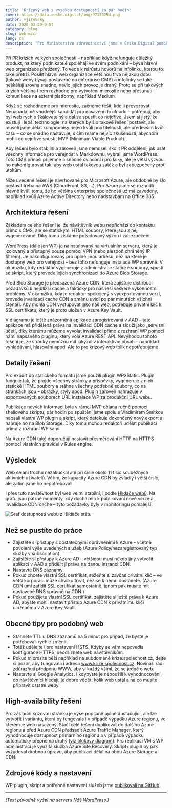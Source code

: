 ```yaml
---
title: 'Krizový web s vysokou dostupností za pár hodin'
cover: https://data.cesko.digital/img/9717625d.png
author: vjirovsky
date: 2020-03-20-9-57
category: blog
slug: web-mzcr
lang: cs
description: 'Pro Ministerstvo zdravotnictví jsme v Česko.Digital pomohli připravit krizový web o koronaviru, který se okamžitě stal jedním z hlavních informačních kanálů pro všechny občany. Tento článek popisuje, jak jsme web ve spolupráci s techniky Ministerstva upravili, aby zvládl takový nápor.'
---
```


Při PR krizích velkých společností – například když nefunguje důležitý produkt, na který podnikatelé spoléhají ve svém podnikání – bývá hlavní web organizace přetížený. To vede k nárůstu hovorů na infolinku, kterou to také přetíží. Posílit hlavní web organizace většinou trvá nějakou dobu (takové weby bývají postavené na enterprise CMS) a infolinky se také neškálují zrovna snadno, navíc jejich provoz je drahý. Proto se při takových krizích většina firem rozhodne pro vytvoření microsite nebo přesunutí komunikace na externí platformy, například Medium.

Když se rozhodneme pro microsite, začneme řešit, kde ji provozovat. Nenapadá mě vhodnější kandidát pro nasazení do cloudu – potřebuji, aby byl web rychle škálovatelný a dal se spustit co nejdříve. Jsem si jistý, že existují i lepší technologie, na kterých by šlo takové řešení postavit, ale museli jsme dělat kompromisy nejen kvůli použitelnosti, ale především kvůli času – co se snadno nastavuje, s čím máme nejvíc zkušeností, abychom mohli co nejdříve spustit MVP (Minimum Viable Product).

Aby řešení bylo stabilní a zároveň jsme nemuseli školit PR oddělení, jak psát všechny informace pro veřejnost v Markdownu, vybrali jsme WordPress. Toto CMS přináší příjemné a snadné ovládání i pro laiky, ale je větší výzvou ho nakonfigurovat tak, aby web ustál takovou zátěž a byl zabezpečený proti útokům.

Níže uvedené řešení je navrhované pro Microsoft Azure, ale obdobně by šlo postavit třeba na AWS (CloudFront, S3, …). Pro Azure jsme se rozhodli hlavně kvůli tomu, že ho většina enterprise společností už má zavedený, například kvůli Azure Active Directory nebo nadstavbám na Office 365.

## Architektura řešení

Základem celého řešení je, že návštěvník webu nepřichází do kontaktu přímo s CMS, ale se statickými HTML soubory, které jsou z něj vygenerované. Díky tomu získáme požadovaný výkon i zabezpečení.

WordPress (dále jen WP) je nainstalovaný na virtuálním serveru, který je izolovaný a přístupný pouze pomocí VPN (nebo alespoň chráněný IP filtrem). Je nakonfigurovaný pro úplně jinou adresu, než na které je dostupný web pro veřejnost – bez toho nefunguje instalace WP správně. V okamžiku, kdy redaktor vygeneruje z administrace statické soubory, spustí se skript, který provede jejich synchronizaci do Azure Blob Storage.

Před Blob Storage je předsazená Azure CDN, která zajišťuje distribuci požadavků k nejbližší cache a fakticky pro nás řeší veškeré výkonnostní problémy. V okamžiku, kdy je redaktor spokojený s vyexportovanou verzí, provede invalidaci cache CDN a změnu uvidí po pár minutách všichni čtenáři. Aby mohla CDN vystupovat jako náš web, potřebuje privátní klíč k SSL certifikátu, který je proto uložen v Azure Key Vault.

V diagramu je ještě znázorněná aplikace zaregistrovaná v AAD – tato aplikace má přidělená práva na invalidaci CDN cache a slouží jako „servisní účet“, díky kterému můžeme vyvolat invalidaci přímo z rozhraní WP pomocí námi napsaného pluginu, který volá Azure REST API. Nevýhodou tohoto řešení je, že stránky nemůžou mít jakýkoliv interaktivní obsah – například vyhledávání, hlasování apod. Ale to pro krizový web tolik nepotřebujeme.

## Detaily řešení

Pro export do statického formátu jsme použili plugin WP2Static. Plugin funguje tak, že projde všechny stránky a příspěvky, vygeneruje z nich statické HTML soubory a stáhne všechny potřebné soubory, co na stránkách jsou – obrázky, styly apod. Plugin zároveň nahrazuje v exportovaných souborech URL instalace WP za produkční URL webu.

Publikace nových informací byla v rámci MVP dělána ručně pomocí shellového skriptu; pár hodin po spuštění jsme spolu s Vladimírem Smitkou napsali vlastní WP plugin a skript, který detekuje dokončený nový export a nahraje ho na Blob Storage. Díky tomu mohou redaktoři udělat publikaci přímo z rozhraní WP sami.

Na Azure CDN také doporučuji nastavit přesměrování HTTP na HTTPS pomocí vlastních pravidel v Rules engine.

## Výsledek

Web se ani trochu nezakuckal ani při čísle okolo 11 tisíc souběžných aktivních uživatelů. Věřím, že kapacity Azure CDN by zvládly i větší číslo, ale zatím jsme ho nepotřebovali.

I přes tuto návštěvnost byl web velmi stabilní, i podle [Hlídače webů](https://www.hlidacstatu.cz/statniweby/info/10501?h=47551BB397B93BB84C839F63AAB954C4). Na grafu jsou patrné momenty, kdy docházelo k publikování nové verze a invalidace CDN cache – tyto požadavky byly v monitoringu pomalejší.

![Graf dostupnosti webu z Hlídače státu](https://data.cesko.digital/img/2770125a.png)

## Než se pustíte do práce

- Zajistěte si přístupy s dostatečnými oprávněními k Azure – včetně povolení výše uvedených služeb (Azure Policy/nezaregistrovaný typ služby v subscription).
- Zajistěte si přístupy k Azure AD – většinou musí někdo jiný vytvořit aplikaci v AAD a přidělit jí práva na danou instanci CDN.
- Nastavte DNS záznamy.
- Pokud chcete vlastní SSL certifikát, sežeňte si zavčas privátní klíč – ve větší korporaci může chvilku trvat, než se k němu dostanete. (Azure CDN umí zařídit SSL certifikát samostatně, jenom pak musíte mít nastavené DNS správně na CDN.)
- Pokud použijete vlastní SSL certifikát, zajistěte si ještě práva k Azure AD, abyste mohli nastavit přístup Azure CDN k privátnímu klíči uloženému v Azure Key Vault.

## Obecné tipy pro podobný web

- Stáhněte TTL u DNS záznamů na 5 minut pro případ, že byste je potřebovali rychle změnit.
- Totéž udělejte i pro nastavení HSTS. Kdyby se vám nepovedla konfigurace HTTPS, neodříznete web návštěvníkům.
- Pokud microsite běží například na subdoméně krize.spolecnost.cz, dejte si pozor, aby fungovala i adresa www.krize.spolecnost.cz. Novináři rádi zdůrazňují předponu WWW, aby si každý všiml, že se jedná o web.
- Nastavte si Google Analytics. I kdybyste je nepoužili k vyhodnocování, co návštěvníci hledají, je dobré vědět, kolik web ustál a na co musíte připravit ostatní weby.

## High-availability řešení

Pro základní krizovou stránku je výše popsané úplně dostačující, ale lze vytvořit i variantu, která by fungovala i v případě výpadku Azure regionu, ve kterém je web nasazený. Stačí celé řešení duplikovat do dalšího Azure regionu a před Azure CDN předsadit Azure Traffic Manager, který vyhodnocuje dostupnost primárního regionu a v případě výpadku automaticky přepne na druhý ([viz blokový diagram](https://raw.githubusercontent.com/vjirovsky/pr-crisis-wp-website/master/images/crisis-wp-microsite-architecture-HA.png)). Pro replikaci VM s WP administrací je využitá služba Azure Site Recovery. Skript+plugin by pak vyžadoval drobnou úpravu, aby publikaci dělal na obou Azure Storage a CDN.

## Zdrojové kódy a nastavení

WP plugin, skript a potřebné nastavení služeb jsme [publikovali na GitHub](https://github.com/vjirovsky/pr-crisis-wp-website).

---

_(Text původně vyšel na serveru [Náš WordPress](https://naswp.cz/pr-krizova-microsite-v-cloudu-za-par-hodin/).)_
